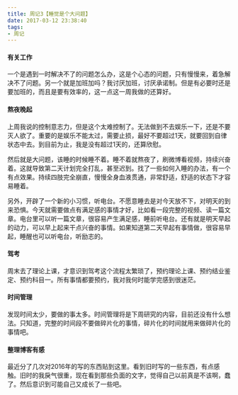 ```yaml
---
title: 周记3【睡觉是个大问题】
date: 2017-03-12 23:38:40
tags:
- 周记
---
```


#### 有关工作

一个是遇到一时解决不了的问题怎么办，这是个心态的问题，只有慢慢来，着急解决不了问题。另一个就是加班加吗？我讨厌加班，讨厌承诺制。但是有必要时还是要加班的，而且是要有效率的，这一点这一周我做的还算好。

#### 熬夜晚起

上周我说的控制意志力，但是这个太难控制了。无法做到不去娱乐一下，还是不要灭人欲了。重要的是娱乐不能太过，需要止损，最好不要超过1天，就要回到自律状态中去。到目前为止，我是没有超过1天的，还算欣慰。

然后就是大问题，该睡的时候睡不着。睡不着就熬夜了，刷微博看视频，持续兴奋着。这就导致第二天计划完全打乱，甚至迟到。找了一些如何入睡的办法，有一个有点效果。持续四肢完全崩直，慢慢全身血液贯通，非常舒适，舒适的状态下才容易睡着。

另外，开辟了一个新的小习惯，听电台。不愿意睡去是对今天放不下，对明天的到来恐惧。今天就需要做点有满足感的事情才好，比如看一段完整的视频、读一篇文章。电台里可以听一篇文章，很容易产生满足感，睡前听电台。还有就是明天早起的动力，可以早上起来干点兴奋的事情。如果知道第二天早起有事情做，很容易早起，睡醒也可以听电台，听励志的。

#### 驾考

周末去了理论上课，才意识到驾考这个流程太繁琐了，预约理论上课、预约结业鉴定、预约科目一。所有事情都要预约，我对我何时能学完感到很迷茫。

#### 时间管理

发现时间太少，要做的事太多。时间管理将是下周研究的内容，目前还没有什么想法。只知道，完整的时间段不要做碎片化的事情，碎片化的时间就用来做碎片化的事情吧。

#### 整理博客有感

最近分了几次对2016年的写的东西贴到这里。看到旧时写的一些东西，有点感触。旧时的我戾气很重，现在看到那些负面的文字，觉得自己以前真是不该啊，蠢了。然后意识到可能自己又成长了一些吧。
